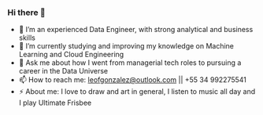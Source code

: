 ### Hi there 👋

- 🔭 I’m an experienced Data Engineer, with strong analytical and business skills
- 🌱 I’m currently studying and improving my knowledge on Machine Learning and Cloud Engineering
- 💬 Ask me about how I went from managerial tech roles to pursuing a career in the Data Universe
- 📫 How to reach me: leofgonzalez@outlook.com || +55 34 992275541
- ⚡ About me: I love to draw and art in general, I listen to music all day and I play Ultimate Frisbee

